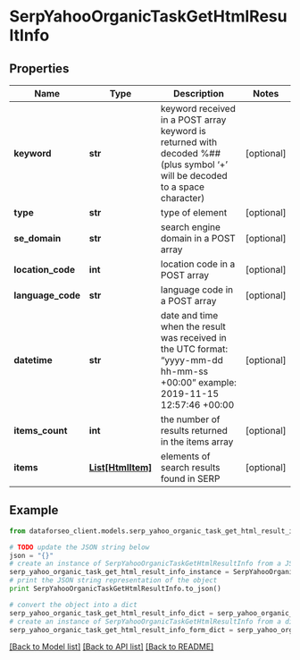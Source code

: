 # SerpYahooOrganicTaskGetHtmlResultInfo


## Properties

Name | Type | Description | Notes
------------ | ------------- | ------------- | -------------
**keyword** | **str** | keyword received in a POST array keyword is returned with decoded %## (plus symbol ‘+’ will be decoded to a space character) | [optional] 
**type** | **str** | type of element | [optional] 
**se_domain** | **str** | search engine domain in a POST array | [optional] 
**location_code** | **int** | location code in a POST array | [optional] 
**language_code** | **str** | language code in a POST array | [optional] 
**datetime** | **str** | date and time when the result was received in the UTC format: “yyyy-mm-dd hh-mm-ss +00:00” example: 2019-11-15 12:57:46 +00:00 | [optional] 
**items_count** | **int** | the number of results returned in the items array | [optional] 
**items** | [**List[HtmlItem]**](HtmlItem.md) | elements of search results found in SERP | [optional] 

## Example

```python
from dataforseo_client.models.serp_yahoo_organic_task_get_html_result_info import SerpYahooOrganicTaskGetHtmlResultInfo

# TODO update the JSON string below
json = "{}"
# create an instance of SerpYahooOrganicTaskGetHtmlResultInfo from a JSON string
serp_yahoo_organic_task_get_html_result_info_instance = SerpYahooOrganicTaskGetHtmlResultInfo.from_json(json)
# print the JSON string representation of the object
print SerpYahooOrganicTaskGetHtmlResultInfo.to_json()

# convert the object into a dict
serp_yahoo_organic_task_get_html_result_info_dict = serp_yahoo_organic_task_get_html_result_info_instance.to_dict()
# create an instance of SerpYahooOrganicTaskGetHtmlResultInfo from a dict
serp_yahoo_organic_task_get_html_result_info_form_dict = serp_yahoo_organic_task_get_html_result_info.from_dict(serp_yahoo_organic_task_get_html_result_info_dict)
```
[[Back to Model list]](../README.md#documentation-for-models) [[Back to API list]](../README.md#documentation-for-api-endpoints) [[Back to README]](../README.md)


